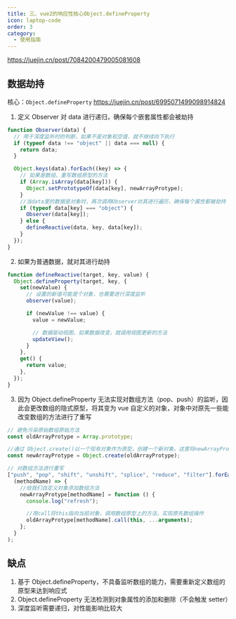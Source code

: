 ```yaml
---
title: 三、vue2的响应性核心Object.defineProperty
icon: laptop-code
order: 3
category:
  - 使用指南
---
```


https://juejin.cn/post/7084200479005081608

## 数据劫持

核心：`Object.defineProperty`
https://juejin.cn/post/6995071499098914824

1. 定义 Observer 对 data 进行递归，确保每个嵌套属性都会被劫持

```js
function Observer(data) {
  // 用于深度监听时的判断，如果不是对象和空值，就不继续向下执行
  if (typeof data !== "object" || data === null) {
    return data;
  }

  Object.keys(data).forEach((key) => {
    // 如果是数组，重写数组原型的方法
    if (Array.isArray(data[key])) {
      Object.setPrototypeOf(data[key], newArrayProtype);
    }
    //当data里的数据是对象时，再次调用Observer对其进行遍历，确保每个属性都被劫持 (数组也是对象类型)
    if (typeof data[key] === "object") {
      Observer(data[key]);
    } else {
      defineReactive(data, key, data[key]);
    }
  });
}
```

2. 如果为普通数据，就对其进行劫持

```js
function defineReactive(target, key, value) {
  Object.defineProperty(target, key, {
    set(newValue) {
      // 设置的新值可能是个对象，也需要进行深度监听
      observer(value);

      if (newValue !== value) {
        value = newValue;

        // 数据驱动视图，如果数据改变，就调用视图更新的方法
        updateView();
      }
    },
    get() {
      return value;
    },
  });
}
```

3. 因为 Object.defineProperty 无法实现对数组方法（pop、push）的监听，因此会更改数组的隐式原型，将其变为 vue 自定义的对象，对象中对原先一些能改变数组的方法进行了重写

```js
// 避免污染原始数组原始方法
const oldArrayProtype = Array.prototype;

//通过 Object.create()以一个现有对象作为原型，创建一个新对象。这里将newArrayProtype的原型对象设为数组的原型对象
const newArrayProtype = Object.create(oldArrayProtype);

// 对数组方法进行重写
["push", "pop", "shift", "unshift", "splice", "reduce", "filter"].forEach(
  (methodName) => {
    //给我们自定义对象添加数组方法
    newArrayProtype[methodName] = function () {
      console.log("refresh");

      //用call将this指向当前对象，调用数组原型上的方法，实现原先数组操作
      oldArrayProtype[methodName].call(this, ...arguments);
    };
  }
);
```

## 缺点

1. 基于 Object.defineProperty，不具备监听数组的能力，需要重新定义数组的原型来达到响应式
2. Object.defineProperty 无法检测到对象属性的添加和删除（不会触发 setter）
3. 深度监听需要递归，对性能影响比较大
